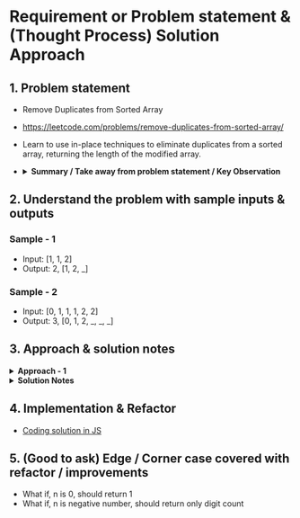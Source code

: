 # Requirement or Problem statement & (Thought Process) Solution Approach

## 1. Problem statement

- Remove Duplicates from Sorted Array
- https://leetcode.com/problems/remove-duplicates-from-sorted-array/
- Learn to use in-place techniques to eliminate duplicates from a sorted array, returning the length of the modified array.
- <details>

  <summary><b>Summary / Take away from problem statement / Key Observation</b></summary>

  - While reading / understanding the problem, observe important key points which helps in solution approach
  - Integer can be both positive, negative number as well
  - **Sorted increasing order, Sorted decreasing order, Sorted Non decreasing order**
    - ![alt text](./img/ps-take-away-1.1.png)
  - **in-place**, means should modify the existing data structure like Array, should not use extra
    - In problem statement, should modify the existing array & remove the duplicates
  - Understanding problem
    - ![alt text](./img/understaning-problem-1.1.png)
    </details>

## 2. Understand the problem with sample inputs & outputs

### Sample - 1

- Input: [1, 1, 2]
- Output: 2, [1, 2, _]

### Sample - 2

- Input: [0, 1, 1, 1, 2, 2]
- Output: 3, [0, 1, 2, _, _, _]

## 3. Approach & solution notes

<details>
  <summary><b>Approach - 1</b></summary>

- Thought Process / Approach

  - Divide number by 10
    - Why 10 ? All possible digits 0, 1, ..... 9 will occur, means 0 to 9 will get total count as 10
  - define count variable
  - use while loop, will run till getting less than or equal to 0
    - num = Math.floor(num / 10)
    - count++
  - after exiting loop, return / print count

- ![alt text](./img/approach.png)

- Make sure dry run with sample examples with notebooks
- Use javascript Math methods

  - Check & explore - Math.floor(), Math.ceil(), Math.round(), Math.abs()

- Complexity

  - Time Complexity: O(d), where d is number of digits
  - Space Complexity: O(1)

</details>

<details>
  <summary><b>Solution Notes</b></summary>

- ![alt text](./img/solution-1.1.png)
- ![alt text](./img/solution-1.2.png)
- ![alt text](./img/solution-1.3.png)

</details>

## 4. Implementation & Refactor

- [Coding solution in JS](./index.js)

## 5. (Good to ask) Edge / Corner case covered with refactor / improvements

- What if, n is 0, should return 1
- What if, n is negative number, should return only digit count
